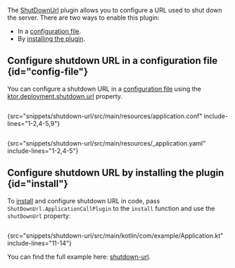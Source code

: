 [//]: # (title: Shutdown URL)

<tldr>
<var name="example_name" value="shutdown-url"/>
<include from="lib.topic" element-id="download_example"/>
</tldr>

The [ShutDownUrl](https://api.ktor.io/ktor-server/ktor-server-host-common/io.ktor.server.engine/-shut-down-url/index.html) plugin allows you to configure a URL used to shut down the server. 
There are two ways to enable this plugin: 
- In a [configuration file](#config-file).
- By [installing the plugin](#install).



## Configure shutdown URL in a configuration file {id="config-file"}

You can configure a shutdown URL in a [configuration file](Configurations.topic#configuration-file) using the [ktor.deployment.shutdown.url](Configurations.topic#predefined-properties) property.

<tabs group="config">
<tab title="application.conf" group-key="hocon">

```shell
```
{src="snippets/shutdown-url/src/main/resources/application.conf" include-lines="1-2,4-5,9"}

</tab>
<tab title="application.yaml" group-key="yaml">

```yaml
```
{src="snippets/shutdown-url/src/main/resources/_application.yaml" include-lines="1-2,4-5"}

</tab>
</tabs>


## Configure shutdown URL by installing the plugin {id="install"}

To [install](Plugins.md#install) and configure shutdown URL in code, pass `ShutDownUrl.ApplicationCallPlugin` to the `install` function and use the `shutDownUrl` property:

```kotlin
```
{src="snippets/shutdown-url/src/main/kotlin/com/example/Application.kt" include-lines="11-14"}


You can find the full example here: [shutdown-url](https://github.com/ktorio/ktor-documentation/tree/%ktor_version%/codeSnippets/snippets/shutdown-url).